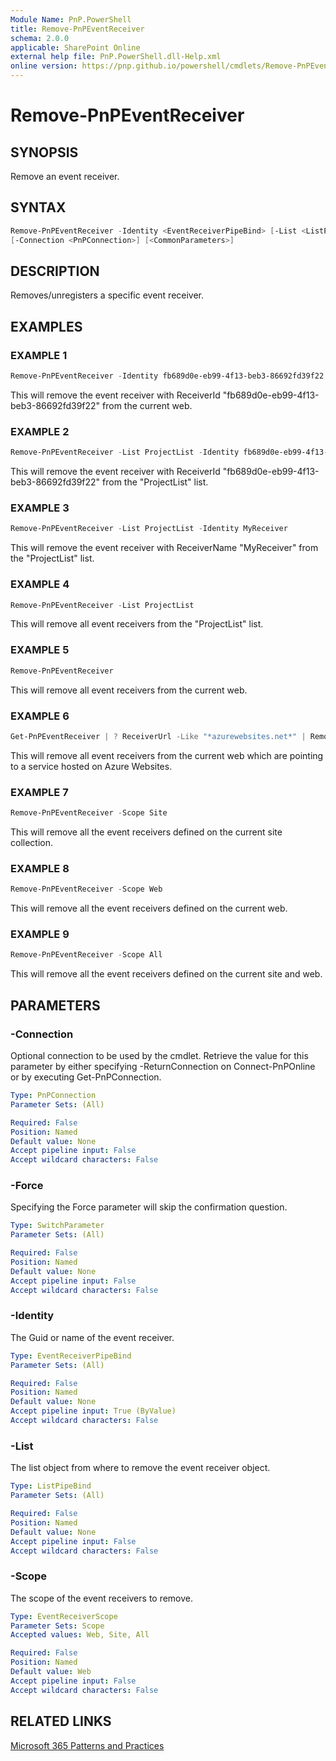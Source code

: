 ```yaml
---
Module Name: PnP.PowerShell
title: Remove-PnPEventReceiver
schema: 2.0.0
applicable: SharePoint Online
external help file: PnP.PowerShell.dll-Help.xml
online version: https://pnp.github.io/powershell/cmdlets/Remove-PnPEventReceiver.html
---
```

 
# Remove-PnPEventReceiver

## SYNOPSIS
Remove an event receiver.

## SYNTAX

```powershell
Remove-PnPEventReceiver -Identity <EventReceiverPipeBind> [-List <ListPipeBind>] [-Scope <EventReceiverScope>] [-Force] 
[-Connection <PnPConnection>] [<CommonParameters>]
```

## DESCRIPTION
Removes/unregisters a specific event receiver.

## EXAMPLES

### EXAMPLE 1
```powershell
Remove-PnPEventReceiver -Identity fb689d0e-eb99-4f13-beb3-86692fd39f22
```

This will remove the event receiver with ReceiverId "fb689d0e-eb99-4f13-beb3-86692fd39f22" from the current web.

### EXAMPLE 2
```powershell
Remove-PnPEventReceiver -List ProjectList -Identity fb689d0e-eb99-4f13-beb3-86692fd39f22
```

This will remove the event receiver with ReceiverId "fb689d0e-eb99-4f13-beb3-86692fd39f22" from the "ProjectList" list.

### EXAMPLE 3
```powershell
Remove-PnPEventReceiver -List ProjectList -Identity MyReceiver
```

This will remove the event receiver with ReceiverName "MyReceiver" from the "ProjectList" list.

### EXAMPLE 4
```powershell
Remove-PnPEventReceiver -List ProjectList
```

This will remove all event receivers from the "ProjectList" list.

### EXAMPLE 5
```powershell
Remove-PnPEventReceiver
```

This will remove all event receivers from the current web.

### EXAMPLE 6
```powershell
Get-PnPEventReceiver | ? ReceiverUrl -Like "*azurewebsites.net*" | Remove-PnPEventReceiver
```

This will remove all event receivers from the current web which are pointing to a service hosted on Azure Websites.

### EXAMPLE 7
```powershell
Remove-PnPEventReceiver -Scope Site
```

This will remove all the event receivers defined on the current site collection.

### EXAMPLE 8
```powershell
Remove-PnPEventReceiver -Scope Web
```

This will remove all the event receivers defined on the current web.

### EXAMPLE 9
```powershell
Remove-PnPEventReceiver -Scope All
```

This will remove all the event receivers defined on the current site and web.

## PARAMETERS

### -Connection
Optional connection to be used by the cmdlet. Retrieve the value for this parameter by either specifying -ReturnConnection on Connect-PnPOnline or by executing Get-PnPConnection.

```yaml
Type: PnPConnection
Parameter Sets: (All)

Required: False
Position: Named
Default value: None
Accept pipeline input: False
Accept wildcard characters: False
```

### -Force
Specifying the Force parameter will skip the confirmation question.

```yaml
Type: SwitchParameter
Parameter Sets: (All)

Required: False
Position: Named
Default value: None
Accept pipeline input: False
Accept wildcard characters: False
```

### -Identity
The Guid or name of the event receiver.

```yaml
Type: EventReceiverPipeBind
Parameter Sets: (All)

Required: False
Position: Named
Default value: None
Accept pipeline input: True (ByValue)
Accept wildcard characters: False
```

### -List
The list object from where to remove the event receiver object.

```yaml
Type: ListPipeBind
Parameter Sets: (All)

Required: False
Position: Named
Default value: None
Accept pipeline input: False
Accept wildcard characters: False
```

### -Scope
The scope of the event receivers to remove.

```yaml
Type: EventReceiverScope
Parameter Sets: Scope
Accepted values: Web, Site, All

Required: False
Position: Named
Default value: Web
Accept pipeline input: False
Accept wildcard characters: False
```


## RELATED LINKS

[Microsoft 365 Patterns and Practices](https://aka.ms/m365pnp)

